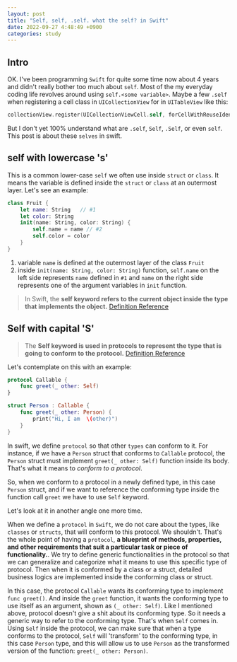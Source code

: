 ```yaml
---
layout: post
title: "Self, self, .self. what the self? in Swift"
date: 2022-09-27 4:48:49 +0900
categories: study
---
```


## Intro

OK. I've been programming `Swift` for quite some time now about 4 years and didn't really bother too much about `self`. Most of the my everyday coding life revolves around using `self.<some variable>`. Maybe a few `.self` when registering a cell class in `UICollectionView` for in `UITableView` like this:

```swift
collectionView.register(UICollectionViewCell.self, forCellWithReuseIdentifier: "Cell")
```

But I don't yet 100% understand what are `.self`, `Self`, `.Self`, or even `self`. This post is about these `selves` in swift.

## self with lowercase 's'

This is a common lower-case `self` we often use inside `struct` or `class`. It means the variable is defined inside the `struct` or `class` at an outermost layer. Let's see an example:

```swift
class Fruit {
    let name: String   // #1
    let color: String
    init(name: String, color: String) {
        self.name = name // #2
        self.color = color
    }
}
```

1. variable `name` is defined at the outermost layer of the class `Fruit`
2. inside `init(name: String, color: String)` function, `self.name` on the left side represents `name` defined in `#1` and `name` on the right side represents one of the argument variables in `init` function.

> In Swift, the **self keyword refers to the current object inside the type that implements the object.** [Definition Reference](https://www.codingem.com/self-in-swift/)

## Self with capital 'S'

> The **Self keyword is used in protocols to represent the type that is going to conform to the protocol.** [Definition Reference](https://www.codingem.com/self-in-swift/)

Let's contemplate on this with an example:

```swift
protocol Callable {
    func greet(_ other: Self)
}

struct Person : Callable {
    func greet(_ other: Person) {
        print("Hi, I am  \(other)")
    }
}
```

In swift, we define `protocol` so that other `types` can conform to it. For instance, if we have a `Person` struct that conforms to `Callable` protocol, the `Person` struct must implement `greet(_ other: Self)` function inside its body. That's what it means to _conform to a protocol_.

So, when we conform to a protocol in a newly defined type, in this case `Person` struct, and if we want to reference the conforming type inside the function call `greet` we have to use `Self` keyword.

Let's look at it in another angle one more time.

When we define a `protocol` in `Swift`, we do not care about the types, like `classes` or `structs`, that will conform to this protocol. We shouldn't. That's the whole point of having a `protocol`, **a blueprint of methods, properties, and other requirements that suit a particular task or piece of functionality.**. We try to define generic functionalities in the protocol so that we can generalize and categorize what it means to use this specific type of protocol. Then when it is conformed by a class or a struct, detailed business logics are implemented inside the conforming class or struct.

In this case, the protocol `Callable` wants its conforming type to implement `func greet()`. And inside the `greet` function, it wants the conforming type to use itself as an argument, shown as `(_ other: Self)`. Like I mentioned above, protocol doesn't give a shit about its conforming type. So it needs a generic way to refer to the conforming type. That's when `Self` comes in. Using `Self` inside the protocol, we can make sure that when a type conforms to the protocol, `Self` will 'transform' to the conforming type, in this case `Person` type, and this will allow us to use `Person` as the transformed version of the function: `greet(_ other: Person)`.
